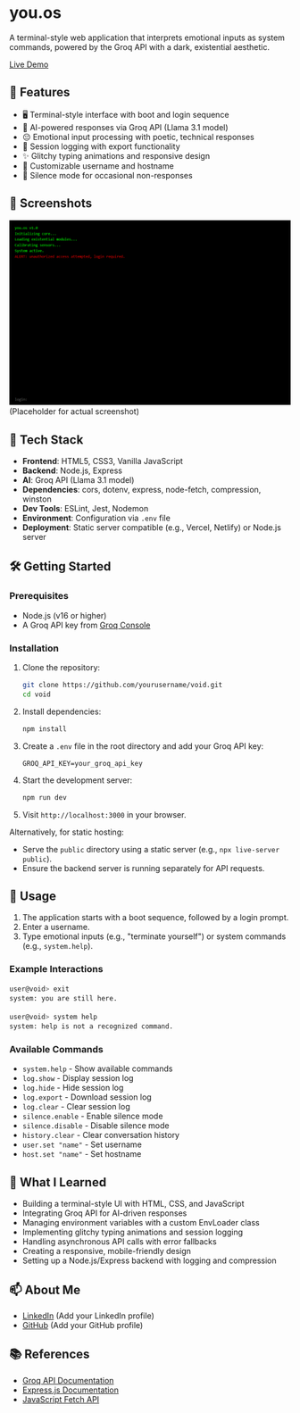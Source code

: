 # you.os

A terminal-style web application that interprets emotional inputs as system commands, powered by the Groq API with a dark, existential aesthetic.

[Live Demo](https://void-7zy3.onrender.com)

## 🚀 Features

- 🖥️ Terminal-style interface with boot and login sequence
- 🤖 AI-powered responses via Groq API (Llama 3.1 model)
- 😔 Emotional input processing with poetic, technical responses
- 📜 Session logging with export functionality
- ✨ Glitchy typing animations and responsive design
- 🔧 Customizable username and hostname
- 🤫 Silence mode for occasional non-responses

## 📸 Screenshots

![Boot Sequence](screenshots/preview1.png) (Placeholder for actual screenshot)

## 🧩 Tech Stack

- **Frontend**: HTML5, CSS3, Vanilla JavaScript
- **Backend**: Node.js, Express
- **AI**: Groq API (Llama 3.1 model)
- **Dependencies**: cors, dotenv, express, node-fetch, compression, winston
- **Dev Tools**: ESLint, Jest, Nodemon
- **Environment**: Configuration via `.env` file
- **Deployment**: Static server compatible (e.g., Vercel, Netlify) or Node.js server

## 🛠️ Getting Started

### Prerequisites
- Node.js (v16 or higher)
- A Groq API key from [Groq Console](https://console.groq.com)

### Installation

1. Clone the repository:
   ```bash
   git clone https://github.com/yourusername/void.git
   cd void
   ```

2. Install dependencies:
   ```bash
   npm install
   ```

3. Create a `.env` file in the root directory and add your Groq API key:
   ```env
   GROQ_API_KEY=your_groq_api_key
   ```

4. Start the development server:
   ```bash
   npm run dev
   ```

5. Visit `http://localhost:3000` in your browser.

Alternatively, for static hosting:
- Serve the `public` directory using a static server (e.g., `npx live-server public`).
- Ensure the backend server is running separately for API requests.

## 📖 Usage

1. The application starts with a boot sequence, followed by a login prompt.
2. Enter a username.
3. Type emotional inputs (e.g., "terminate yourself") or system commands (e.g., `system.help`).

### Example Interactions
```bash
user@void> exit
system: you are still here.

user@void> system help
system: help is not a recognized command.
```

### Available Commands
- `system.help` - Show available commands
- `log.show` - Display session log
- `log.hide` - Hide session log
- `log.export` - Download session log
- `log.clear` - Clear session log
- `silence.enable` - Enable silence mode
- `silence.disable` - Disable silence mode
- `history.clear` - Clear conversation history
- `user.set "name"` - Set username
- `host.set "name"` - Set hostname

## 🧠 What I Learned

- Building a terminal-style UI with HTML, CSS, and JavaScript
- Integrating Groq API for AI-driven responses
- Managing environment variables with a custom EnvLoader class
- Implementing glitchy typing animations and session logging
- Handling asynchronous API calls with error fallbacks
- Creating a responsive, mobile-friendly design
- Setting up a Node.js/Express backend with logging and compression

## 📫 About Me

- [LinkedIn](https://www.linkedin.com/in/yourprofile) (Add your LinkedIn profile)
- [GitHub](https://github.com/yourusername) (Add your GitHub profile)

## 📚 References

- [Groq API Documentation](https://console.groq.com/docs)
- [Express.js Documentation](https://expressjs.com)
- [JavaScript Fetch API](https://developer.mozilla.org/en-US/docs/Web/API/Fetch_API)